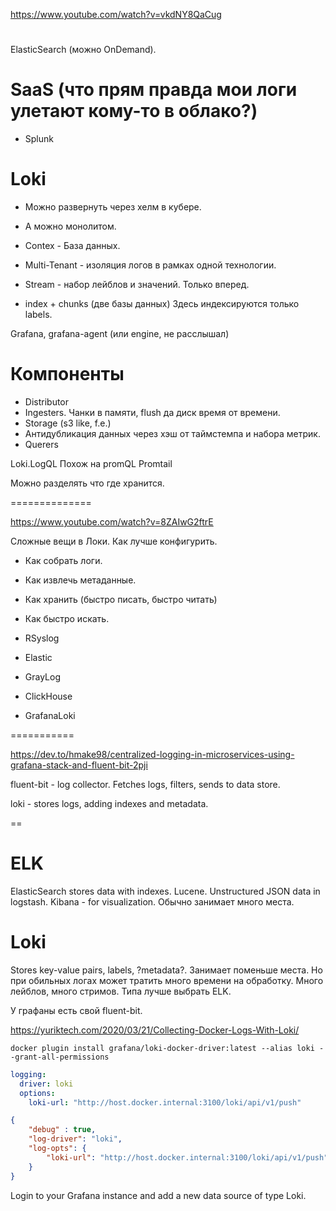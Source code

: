 https://www.youtube.com/watch?v=vkdNY8QaCug

#
ElasticSearch (можно OnDemand).


# SaaS (что прям правда мои логи улетают кому-то в облако?)
* Splunk

# Loki

* Можно развернуть через хелм в кубере.
* А можно монолитом.

* Contex - База данных.
* Multi-Tenant - изоляция логов в рамках одной технологии.
* Stream - набор лейблов и значений. Только вперед.
* index + chunks (две базы данных)
Здесь индексируются только labels.

Grafana, grafana-agent (или engine, не расслышал)

# Компоненты

* Distributor
* Ingesters. Чанки в памяти, flush да диск время от времени.
* Storage (s3 like, f.e.)
* Антидубликация данных через хэш от таймстемпа и набора метрик.
* Querers

Loki.LogQL
Похож на promQL
Promtail

Можно разделять что где хранится.

==============

https://www.youtube.com/watch?v=8ZAIwG2ftrE

Сложные вещи в Локи. Как лучше конфигурить.

* Как собрать логи.
* Как извлечь метаданные.
* Как хранить (быстро писать, быстро читать)
* Как быстро искать.

* RSyslog
* Elastic
* GrayLog
* ClickHouse
* GrafanaLoki

===========

https://dev.to/hmake98/centralized-logging-in-microservices-using-grafana-stack-and-fluent-bit-2pji

fluent-bit - log collector. Fetches logs, filters, sends to data store.

loki - stores logs, adding indexes and metadata.

==

# ELK
ElasticSearch stores data with indexes.
Lucene.
Unstructured JSON data in logstash.
Kibana - for visualization.
Обычно занимает много места.

# Loki
Stores key-value pairs, labels, ?metadata?.
Занимает поменьше места.
Но при обильных логах может тратить много времени на обработку.
Много лейблов, много стримов.
Типа лучше выбрать ELK.

У графаны есть свой fluent-bit.

https://yuriktech.com/2020/03/21/Collecting-Docker-Logs-With-Loki/


`docker plugin install grafana/loki-docker-driver:latest --alias loki --grant-all-permissions`


```yml
logging:
  driver: loki
  options:
    loki-url: "http://host.docker.internal:3100/loki/api/v1/push"

```

```daemon.json
{
    "debug" : true,
    "log-driver": "loki",
    "log-opts": {
        "loki-url": "http://host.docker.internal:3100/loki/api/v1/push"
    }
}
```

Login to your Grafana instance and add a new data source of type Loki.














